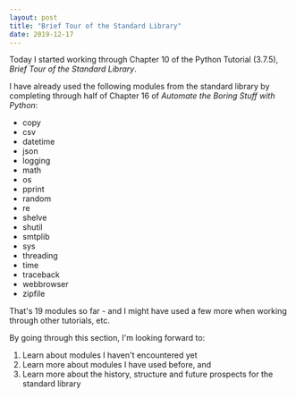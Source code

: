 ```yaml
---
layout: post
title: "Brief Tour of the Standard Library"
date: 2019-12-17
---
```


Today I started working through Chapter 10 of the Python Tutorial (3.7.5), *Brief Tour of the Standard Library*. 


I have already used the following modules from the standard library by completing through half of Chapter 16 of *Automate 
the Boring Stuff with Python*:


* copy
* csv
* datetime
* json
* logging
* math
* os
* pprint
* random
* re
* shelve
* shutil
* smtplib
* sys
* threading
* time
* traceback
* webbrowser
* zipfile


That's 19 modules so far - and I might have used a few more when working through other tutorials, etc. 


By going through this section, I'm looking forward to: 

1. Learn about modules I haven't encountered yet
2. Learn more about modules I have used before, and 
3. Learn more about the history, structure and future prospects for the standard library

